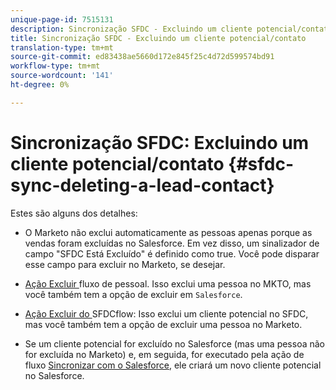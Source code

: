 ```yaml
---
unique-page-id: 7515131
description: Sincronização SFDC - Excluindo um cliente potencial/contato - Documentos do Marketing - Documentação do produto
title: Sincronização SFDC - Excluindo um cliente potencial/contato
translation-type: tm+mt
source-git-commit: ed83438ae5660d172e845f25c4d72d599574bd91
workflow-type: tm+mt
source-wordcount: '141'
ht-degree: 0%

---
```



# Sincronização SFDC: Excluindo um cliente potencial/contato {#sfdc-sync-deleting-a-lead-contact}

Estes são alguns dos detalhes:

* O Marketo não exclui automaticamente as pessoas apenas porque as vendas foram excluídas no Salesforce. Em vez disso, um sinalizador de campo &quot;SFDC Está Excluído&quot; é definido como true. Você pode disparar esse campo para excluir no Marketo, se desejar.
* [Ação Excluir ](/help/marketo/product-docs/core-marketo-concepts/smart-campaigns/flow-actions/delete-person.md) fluxo de pessoal. Isso exclui uma pessoa no MKTO, mas você também tem a opção de excluir em `Salesforce`.

* [Ação Excluir do ](/help/marketo/product-docs/core-marketo-concepts/smart-campaigns/salesforce-flow-actions/delete-person-from-sfdc.md) SFDCflow: Isso exclui um cliente potencial no SFDC, mas você também tem a opção de excluir uma pessoa no Marketo.
* Se um cliente potencial for excluído no Salesforce (mas uma pessoa não for excluída no Marketo) e, em seguida, for executado pela ação de fluxo [Sincronizar com o Salesforce](/help/marketo/product-docs/core-marketo-concepts/smart-campaigns/salesforce-flow-actions/sync-person-to-sfdc.md), ele criará um novo cliente potencial no Salesforce.
